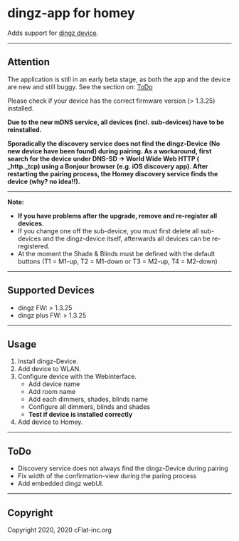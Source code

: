 # dingz-app for homey

Adds support for [dingz device](https://www.dingz.ch/).

---

## Attention

The application is still in an early beta stage, as both the app and the device are new and still buggy. See the section on: [ToDo](##ToDo)

Please check if your device has the correct firmware version (> 1.3.25) installed.

**Due to the new mDNS service, all devices (incl. sub-devices) have to be reinstalled.**

**Sporadically the discovery service does not find the dingz-Device (No new device have been found) during pairing. As a workaround, first search for the device under DNS-SD -> World Wide Web HTTP ( \_http.\_tcp) using a Bonjour browser (e.g. iOS discovery app). After restarting the pairing process, the Homey discovery service finds the device (why? no idea!!).**

---

**Note:**

- **If you have problems after the upgrade, remove and re-register all devices.**
- If you change one off the sub-device, you must first delete all sub-devices and the dingz-device itself, afterwards all devices can be re-registered.
- At the moment the Shade & Blinds must be defined with the default buttons (T1 = M1-up, T2 = M1-down or T3 = M2-up, T4 = M2-down)

---

## Supported Devices

- dingz       FW: > 1.3.25
- dingz plus  FW: > 1.3.25

---

## Usage

1. Install dingz-Device.
1. Add device to WLAN.
1. Configure device with the Webinterface.
   - Add device name
   - Add room name
   - Add each dimmers, shades, blinds name
   - Configure all dimmers, blinds and shades
   - **Test if device is installed correctly**
1. Add device to Homey.

---

## ToDo

- Discovery service does not always find the dingz-Device during pairing
- Fix width of the confirmation-view during the paring process
- Add embedded dingz webUI.

---

## Copyright

Copyright 2020, 2020 cFlat-inc.org
